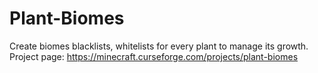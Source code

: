 # Plant-Biomes
Create biomes blacklists, whitelists for every plant to manage its growth.
Project page: https://minecraft.curseforge.com/projects/plant-biomes
